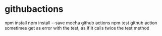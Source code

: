 # githubactions
npm install
npm install --save mocha
github actions 
npm test
github action sometimes get as error with the test, as if it calls twice the test method
